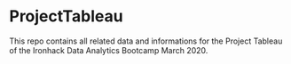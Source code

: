 # ProjectTableau
This repo contains all related data and informations for the Project Tableau of the Ironhack Data Analytics Bootcamp March 2020.
